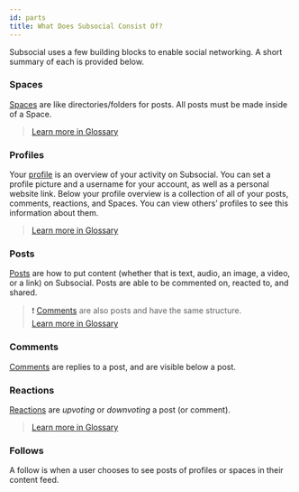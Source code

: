 ```yaml
---
id: parts
title: What Does Subsocial Consist Of?
---
```

Subsocial uses a few building blocks to enable social networking. A short summary of each is provided below.

### Spaces
[Spaces](https://docs.subsocial.network/js-docs/js-sdk/interfaces/interfaces.space.html) are like directories/folders for posts. All posts must be made inside of a Space.

> [Learn more in Glossary](/docs/glossary/overview)

### Profiles
Your [profile](https://docs.subsocial.network/js-docs/js-sdk/interfaces/interfaces.profile.html) is an overview of your activity on Subsocial.
You can set a profile picture and a username for your account, as well as a personal website link. 
Below your profile overview is a collection of all of your posts, comments, reactions, and Spaces. You can view others’ profiles to see this information about them.

> [Learn more in Glossary](/docs/glossary/overview)

### Posts
[Posts](https://docs.subsocial.network/js-docs/js-sdk/interfaces/interfaces.post.html) 
are how to put content (whether that is text, audio, an image, a video, or a link) on Subsocial.
Posts are able to be commented on, reacted to, and shared.

> :exclamation: [Comments](https://docs.subsocial.network/js-docs/js-sdk/interfaces/interfaces.comment.html) are also posts and have the same structure.  
> [Learn more in Glossary](/docs/glossary/overview)

### Comments
[Comments](https://docs.subsocial.network/js-docs/js-sdk/interfaces/interfaces.comment.html) are replies to a post, and are visible below a post.

### Reactions
[Reactions](https://docs.subsocial.network/js-docs/js-sdk/interfaces/interfaces.reaction.html) are *upvoting* or *downvoting* a post (or comment).

> [Learn more in Glossary](/docs/glossary/overview)

### Follows
A follow is when a user chooses to see posts of profiles or spaces in their content feed.
